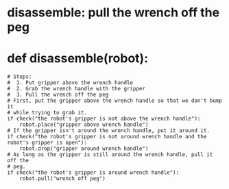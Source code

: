 

# disassemble: pull the wrench off the peg
# def disassemble(robot):
    # Steps:
    #  1. Put gripper above the wrench handle
    #  2. Grab the wrench handle with the gripper
    #  3. Pull the wrench off the peg
    # First, put the gripper above the wrench handle so that we don't bump it
    # while trying to grab it.
    if check("the robot's gripper is not above the wrench handle"):
        robot.place("gripper above wrench handle")
    # If the gripper isn't around the wrench handle, put it around it.
    if check("the robot's gripper is not around wrench handle and the robot's gripper is open"):
        robot.drop("gripper around wrench handle")
    # As long as the gripper is still around the wrench handle, pull it off the
    # peg.
    if check("the robot's gripper is around wrench handle"):
        robot.pull("wrench off peg")